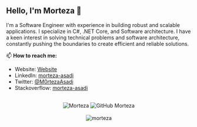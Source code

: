 ## Hello, I'm Morteza 👋

I'm a Software Engineer with experience in building robust and scalable applications. I specialize in C#, .NET Core, and Software architecture. I have a keen interest in solving technical problems and software architecture, constantly pushing the boundaries to create efficient and reliable solutions.

📫 **How to reach me:**
- Website: [Website](https://www.morteza-asadi.com)
- LinkedIn: [morteza-asadi](https://www.linkedin.com/in/morteza-asadi/)
- Twitter: [@M0rtezaAsadi](https://x.com/M0rtezaAsadi)
- Stackoverflow: [morteza-asadi](https://stackoverflow.com/users/2233017/morteza-asadi)

<!--
## About Me
**morteza-asadi/morteza-asadi** is a ✨ _special_ ✨ repository because its `README.md` (this file) appears on your GitHub profile.

Here are some ideas to get you started:

- 🔭 I’m currently working on ...
- 🌱 I’m currently learning ...
- 👯 I’m looking to collaborate on ...
- 🤔 I’m looking for help with ...
- 💬 Ask me about ...
- 📫 How to reach me: ...
- 😄 Pronouns: ...
- ⚡ Fun fact: ...
-->


<div  align="center">
  </br>
<img src="https://github-readme-stats.vercel.app/api?username=morteza-asadi&show_icons=true&count_private=true" alt="Morteza"/>
<img src="https://streak-stats.demolab.com?user=morteza-asadi&theme=catppuccin-latte" alt="GitHub Morteza" />
 </br>
   </br>
<img src="https://github-readme-stats.vercel.app/api/top-langs/?username=morteza-asadi&layout=compact&count_private=true" alt="morteza"/>



</div>

